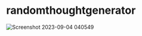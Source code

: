 # randomthoughtgenerator
![Screenshot 2023-09-04 040549](https://github.com/vikasthakurr/randomthoughtgenerator/assets/57730639/ec2e652e-9c67-4d0a-a0d4-04cfba52507b)
